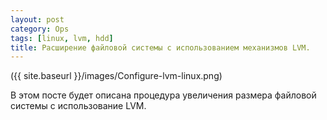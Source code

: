 ```yaml
---
layout: post
category: Ops
tags: [linux, lvm, hdd]
title: Расширение файловой системы с использованием механизмов LVM.
---
```



({{ site.baseurl }}/images/Configure-lvm-linux.png)

В этом посте будет описана процедура увеличения размера файловой системы с использование LVM.

